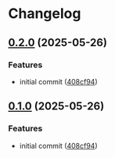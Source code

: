 # Changelog

## [0.2.0](https://github.com/greatislander/pressbooks-select/compare/v0.1.0...v0.2.0) (2025-05-26)


### Features

* initial commit ([408cf94](https://github.com/greatislander/pressbooks-select/commit/408cf94142e33612464130ec6ae8e48ce84273b8))

## [0.1.0](https://github.com/greatislander/pressbooks-select/compare/v0.0.1...v0.1.0) (2025-05-26)


### Features

* initial commit ([408cf94](https://github.com/greatislander/pressbooks-select/commit/408cf94142e33612464130ec6ae8e48ce84273b8))
